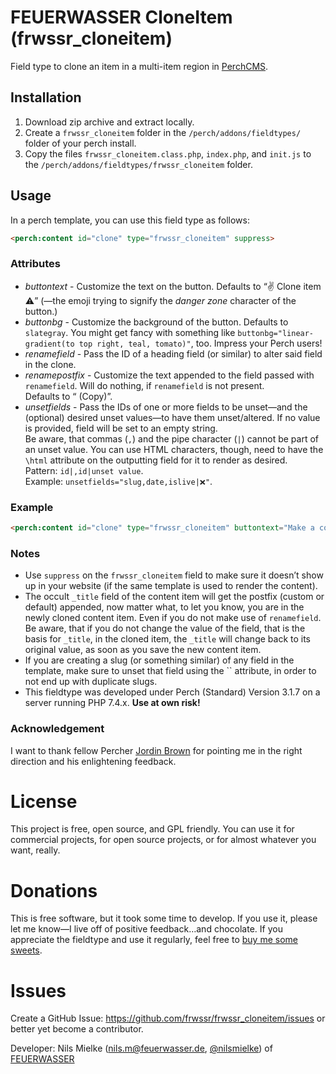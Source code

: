 # FEUERWASSER CloneItem (frwssr_cloneitem)
Field type to clone an item in a multi-item region in [PerchCMS](https://grabaperch.com/).

## Installation

1. Download zip archive and extract locally.
2. Create a `frwssr_cloneitem` folder in the `/perch/addons/fieldtypes/` folder of your perch install.
3. Copy the files `frwssr_cloneitem.class.php`, `index.php`, and `init.js` to the `/perch/addons/fieldtypes/frwssr_cloneitem` folder.

## Usage
In a perch template, you can use this field type as follows:
```html
<perch:content id="clone" type="frwssr_cloneitem" suppress>
```

### Attributes
- *buttontext* - Customize the text on the button. Defaults to “✌️ Clone item ⚠️” (—the emoji trying to signify the *danger zone* character of the button.)
- *buttonbg* - Customize the background of the button. Defaults to `slategray`. You might get fancy with something like `buttonbg="linear-gradient(to top right, teal, tomato)"`, too. Impress your Perch users!
- *renamefield* - Pass the ID of a heading field (or similar) to alter said field in the clone.
- *renamepostfix* - Customize the text appended to the field passed with `renamefield`. Will do nothing, if `renamefield` is not present.  
Defaults to “ (Copy)”.
- *unsetfields* - Pass the IDs of one or more fields to be unset—and the (optional) desired unset values—to have them unset/altered. If no value is provided, field will be set to an empty string.  
Be aware, that commas (`,`) and the pipe character (`|`) cannot be part of an unset value. You can use HTML characters, though, need to have the `\html` attribute on the outputting field for it to render as desired.   
Pattern: `id|,id|unset value`.  
Example: `unsetfields="slug,date,islive|❌"`.

### Example
```html
<perch:content id="clone" type="frwssr_cloneitem" buttontext="Make a copy of this awesome item" buttonbg="linear-gradient(to top right, teal, tomato)" renamefield="itemheading" renamepostfix="—copy" unsetfields="slug,date,islive|❌" suppress>
```

### Notes
- Use `suppress` on the `frwssr_cloneitem` field to make sure it doesn’t show up in your website (if the same template is used to render the content).
- The occult `_title` field of the content item will get the postfix (custom or default) appended, now matter what, to let you know, you are in the newly cloned content item. Even if you do not make use of `renamefield`. Be aware, that if you do not change the value of the field, that is the basis for `_title`, in the cloned item, the `_title` will change back to its original value, as soon as you save the new content item.
- If you are creating a slug (or something similar) of any field in the template, make sure to unset that field using the `` attribute, in order to not end up with duplicate slugs.
- This fieldtype was developed under Perch (Standard) Version 3.1.7 on a server running PHP 7.4.x. **Use at own risk!**

### Acknowledgement
I want to thank fellow Percher [Jordin Brown](https://twitter.com/cognetif) for pointing me in the right direction and his enlightening feedback.


# License
This project is free, open source, and GPL friendly. You can use it for commercial projects, for open source projects, or for almost whatever you want, really.

# Donations
This is free software, but it took some time to develop. If you use it, please let me know—I live off of positive feedback…and chocolate.
If you appreciate the fieldtype and use it regularly, feel free to [buy me some sweets](https://paypal.me/nlsmlk).

# Issues
Create a GitHub Issue: https://github.com/frwssr/frwssr_cloneitem/issues or better yet become a contributor.

Developer: Nils Mielke (nils.m@feuerwasser.de, [@nilsmielke](https://twitter.com/nilsmielke)) of [FEUERWASSER](https://www.feuerwasser.de)
